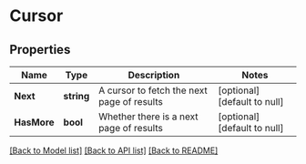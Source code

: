 # Cursor

## Properties
Name | Type | Description | Notes
------------ | ------------- | ------------- | -------------
**Next** | **string** | A cursor to fetch the next page of results | [optional] [default to null]
**HasMore** | **bool** | Whether there is a next page of results | [optional] [default to null]

[[Back to Model list]](../README.md#documentation-for-models) [[Back to API list]](../README.md#documentation-for-api-endpoints) [[Back to README]](../README.md)


